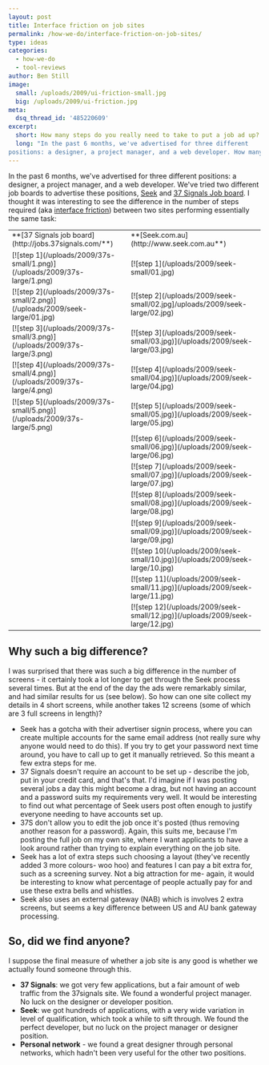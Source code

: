 ```yaml
---
layout: post
title: Interface friction on job sites
permalink: /how-we-do/interface-friction-on-job-sites/
type: ideas
categories:
  - how-we-do
  - tool-reviews
author: Ben Still
image:
  small: /uploads/2009/ui-friction-small.jpg
  big: /uploads/2009/ui-friction.jpg
meta:
  dsq_thread_id: '485220609'
excerpt:
  short: How many steps do you really need to take to put a job ad up?
  long: "In the past 6 months, we've advertised for three different
positions: a designer, a project manager, and a web developer. How many steps do you really need to take to put a job ad up and is there a one size fits all for getting what you need?"
---
```


In the past 6 months, we've advertised for three different positions: a designer, a project manager, and a web developer. We've tried two different job boards to advertise these positions, [Seek](http://www.seek.com.au) and [37 Signals Job board](http://jobs.37signals.com/). I thought it was interesting to see the difference in the number of steps required (aka [interface friction](http://www.codinghorror.com/blog/archives/000866.html)) between two sites performing essentially the same task:

<table>
<tr>
	<td>**[37 Signals job board](http://jobs.37signals.com/**)</td>
	<td>**[Seek.com.au](http://www.seek.com.au**)</td>
</tr>
<tr>
	<td>[![step 1](/uploads/2009/37s-small/1.png)](/uploads/2009/37s-large/1.png)</td>
	<td>[![step 1](/uploads/2009/seek-small/01.jpg)</td>
</tr>
<tr>
	<td>[![step 2](/uploads/2009/37s-small/2.png)](/uploads/2009/seek-large/01.jpg)</td>
	<td>[![step 2](/uploads/2009/seek-small/02.jpg]/uploads/2009/seek-large/02.jpg)</td>
</tr>
<tr>
	<td>[![step 3](/uploads/2009/37s-small/3.png)](/uploads/2009/37s-large/3.png)</td>
	<td>[![step 3](/uploads/2009/seek-small/03.jpg)](/uploads/2009/seek-large/03.jpg)</td>
</tr>
<tr>
	<td>[![step 4](/uploads/2009/37s-small/4.png)](/uploads/2009/37s-large/4.png)</td>
	<td>[![step 4](/uploads/2009/seek-small/04.jpg)](/uploads/2009/seek-large/04.jpg)</td>
</tr>
<tr>
	<td>[![step 5](/uploads/2009/37s-small/5.png)](/uploads/2009/37s-large/5.png)</td>
	<td>[![step 5](/uploads/2009/seek-small/05.jpg)](/uploads/2009/seek-large/05.jpg)</td>
</tr>
<tr>
	<td>&nbsp;</td>
	<td>[![step 6](/uploads/2009/seek-small/06.jpg)](/uploads/2009/seek-large/06.jpg)</td>
</tr>
<tr>
	<td>&nbsp;</td>
	<td>[![step 7](/uploads/2009/seek-small/07.jpg)](/uploads/2009/seek-large/07.jpg)</td>
</tr>
<tr>
	<td>&nbsp;</td>
	<td>[![step 8](/uploads/2009/seek-small/08.jpg)](/uploads/2009/seek-large/08.jpg)</td>
</tr>
<tr>
	<td>&nbsp;</td>
	<td>[![step 9](/uploads/2009/seek-small/09.jpg)](/uploads/2009/seek-large/09.jpg)</td>
</tr>
<tr>
	<td>&nbsp;</td>
	<td>[![step 10](/uploads/2009/seek-small/10.jpg)](/uploads/2009/seek-large/10.jpg)</td>
</tr>
<tr>
	<td>&nbsp;</td>
	<td>[![step 11](/uploads/2009/seek-small/11.jpg)](/uploads/2009/seek-large/11.jpg)</td>
</tr>
<tr>
	<td>&nbsp;</td>
	<td>[![step 12](/uploads/2009/seek-small/12.jpg)](/uploads/2009/seek-large/12.jpg)</td>
</tr>
</table>

## Why such a big difference?

I was surprised that there was such a big difference in the number of screens - it certainly took a lot longer to get through the Seek process several times. But at the end of the day the ads were remarkably similar, and had similar results for us (see below). So how can one site collect my details in 4 short screens, while another takes 12 screens (some of which are 3 full screens in length)?

- Seek has a gotcha with their advertiser signin process, where you can create multiple accounts for the same email address (not really sure why anyone would need to do this). If you try to get your password next time around, you have to call up to get it manually retrieved. So this meant a few extra steps for me.
- 37 Signals doesn't require an account to be set up - describe the job, put in your credit card, and that's that. I'd imagine if I was posting several jobs a day this might become a drag, but not having an account and a password suits my requirements very well. It would be interesting to find out what percentage of Seek users post often enough to justify everyone needing to have accounts set up.
- 37S don't allow you to edit the job once it's posted (thus removing another reason for a password). Again, this suits me, because I'm posting the full job on my own site, where I want applicants to have a look around rather than trying to explain everything on the job site.
- Seek has a lot of extra steps such choosing a layout (they've recently added 3 more colours- woo hoo) and features I can pay a bit extra for, such as a screening survey. Not a big attraction for me- again, it would be interesting to know what percentage of people actually pay for and use these extra bells and whistles.
- Seek also uses an external gateway (NAB) which is involves 2 extra screens, but seems a key difference between US and AU bank gateway processing.

## So, did we find anyone?

I suppose the final measure of whether a job site is any good is whether we actually found someone through this.

- **37 Signals**: we got very few applications, but a fair amount of web traffic from the 37signals site. We found a wonderful project manager. No luck on the designer or developer position.
- **Seek**: we got hundreds of applications, with a very wide variation in level of qualification, which took a while to sift through. We found the perfect developer, but no luck on the project manager or designer position.
- **Personal network** - we found a great designer through personal networks, which hadn't been very useful for the other two positions.
